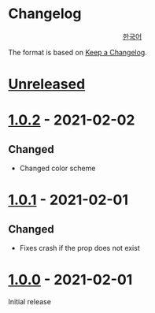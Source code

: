 # Changelog

<div align="center">

[한국어][korean-translation]

</div>


The format is based on [Keep a Changelog][keep-a-changelog].


[korean-translation]: CHANGELOG.ko.md
[keep-a-changelog]: https://keepachangelog.com/en/1.0.0/


# [Unreleased]


# [1.0.2] - 2021-02-02

## Changed
- Changed color scheme


# [1.0.1] - 2021-02-01

## Changed
- Fixes crash if the prop does not exist


# [1.0.0] - 2021-02-01

Initial release


[Unreleased]: https://github.com/ericswpark/camsung/compare/1.0.2...HEAD
[1.0.2]: https://github.com/ericswpark/camsung/compare/1.0.1...1.0.2
[1.0.1]: https://github.com/ericswpark/camsung/compare/1.0.0...1.0.1
[1.0.0]: https://github.com/ericswpark/camsung/compare/509b2f1e5b6dbbee4b2436d20d0b61c04de728bc...1.0.0